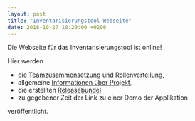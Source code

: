 ```yaml
---
layout: post
title: "Inventarisierungstool Webseite"
date: 2018-10-27 10:20:00 +0200
---
```


Die Webseite für das Inventarisierungstool ist online!

Hier werden

- die [Teamzusammensetzung und Rollenverteilung]({{site.baseurl}}team/),
- allgemeine [Informationen über Projekt]({{site.baseurl}}about/),
- die erstellten [Releasebundel]({{site.baseurl}}artifacts/)
- zu gegebener Zeit der Link zu einer Demo der Applikation

veröffentlicht.
